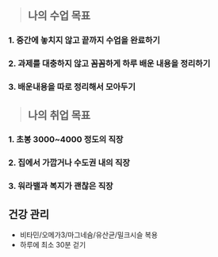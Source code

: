 >## 나의 수업 목표

### 1. 중간에 놓치지 않고 끝까지 수업을 완료하기
### 2. 과제를 대충하지 않고 꼼꼼하게 하루 배운 내용을 정리하기
### 3. 배운내용을 따로 정리해서 모아두기

>## 나의 취업 목표

### 1. 초봉 3000~4000 정도의 직장
### 2. 집에서 가깝거나 수도권 내의 직장
### 3. 워라밸과 복지가 괜찮은 직장

## 건강 관리

* 비타민/오메가3/마그네슘/유산균/밀크시슬 복용
* 하루에 최소 30분 걷기